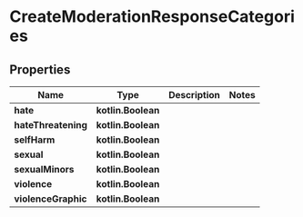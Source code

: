 
# CreateModerationResponseCategories

## Properties
Name | Type | Description | Notes
------------ | ------------- | ------------- | -------------
**hate** | **kotlin.Boolean** |  | 
**hateThreatening** | **kotlin.Boolean** |  | 
**selfHarm** | **kotlin.Boolean** |  | 
**sexual** | **kotlin.Boolean** |  | 
**sexualMinors** | **kotlin.Boolean** |  | 
**violence** | **kotlin.Boolean** |  | 
**violenceGraphic** | **kotlin.Boolean** |  | 



